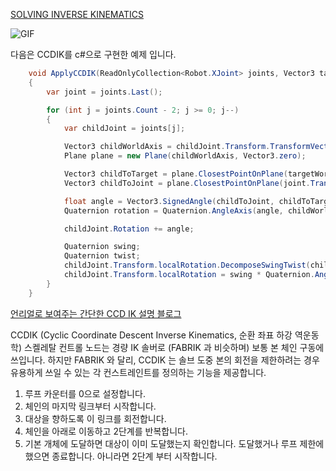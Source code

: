 [SOLVING INVERSE KINEMATICS](https://disigns.wordpress.com/portfolio/solving-inverse-kinematics/)

![GIF](https://disigns.files.wordpress.com/2020/09/ccd_algo.gif?w=880)


다음은 CCDIK를 c#으로 구현한 예제 입니다.

```c#
    void ApplyCCDIK(ReadOnlyCollection<Robot.XJoint> joints, Vector3 targetWorldPosition)
    {
        var joint = joints.Last();

        for (int j = joints.Count - 2; j >= 0; j--)
        {
            var childJoint = joints[j];

            Vector3 childWorldAxis = childJoint.Transform.TransformVector(childJoint.Axis);
            Plane plane = new Plane(childWorldAxis, Vector3.zero);

            Vector3 childToTarget = plane.ClosestPointOnPlane(targetWorldPosition - childJoint.Transform.position);
            Vector3 childToJoint = plane.ClosestPointOnPlane(joint.Transform.position - childJoint.Transform.position);

            float angle = Vector3.SignedAngle(childToJoint, childToTarget, childWorldAxis);
            Quaternion rotation = Quaternion.AngleAxis(angle, childWorldAxis);

            childJoint.Rotation += angle;

            Quaternion swing;
            Quaternion twist;
            childJoint.Transform.localRotation.DecomposeSwingTwist(childJoint.Axis, out swing, out twist);
            childJoint.Transform.localRotation = swing * Quaternion.AngleAxis(childJoint.Rotation, childJoint.Axis);
        }
    }
```


[언리얼로 보여주는 간단한 CCD IK 설명 블로그](https://3dmpengines.tistory.com/2053)

CCDIK (Cyclic Coordinate Descent Inverse Kinematics, 순환 좌표 하강 역운동학) 스켈레탈 컨트롤 노드는 경량 IK 솔버로 (FABRIK 과 비슷하며) 보통 본 체인 구동에 쓰입니다. 하지만 FABRIK 와 달리, CCDIK 는 솔브 도중 본의 회전을 제한하려는 경우 유용하게 쓰일 수 있는 각 컨스트레인트를 정의하는 기능을 제공합니다.

1. 루프 카운터를 0으로 설정합니다.
2. 체인의 마지막 링크부터 시작합니다.
3. 대상을 향하도록 이 링크를 회전합니다.
4. 체인을 아래로 이동하고 2단계를 반복합니다.
5. 기본 개체에 도달하면 대상이 이미 도달했는지 확인합니다. 도달했거나 루프 제한에 했으면 종료합니다. 아니라면 2단계 부터 시작합니다.